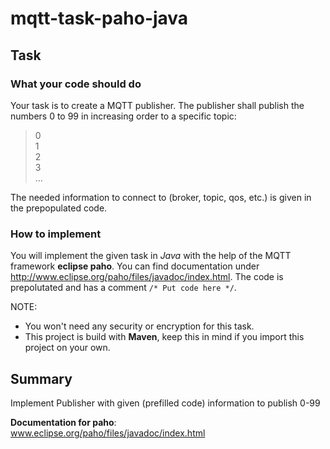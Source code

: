 # mqtt-task-paho-java
## Task

### What your code should do

Your task is to create a MQTT publisher. The publisher shall publish the numbers 0 to 99 in increasing order to a specific topic:  

> 0  
> 1  
> 2  
> 3  
> ...

The needed information to connect to (broker, topic, qos, etc.) is given in the prepopulated code.

### How to implement

You will implement the given task in *Java* with the help of the MQTT framework **eclipse paho**. You can find documentation under http://www.eclipse.org/paho/files/javadoc/index.html. The code is prepolutated and has a comment `/* Put code here */`.

NOTE:  

* You won't need any security or encryption for this task.
* This project is build with **Maven**, keep this in mind if you import this project on your own.

## Summary
Implement Publisher with given (prefilled code) information to publish 0-99

**Documentation for paho**:  
www.eclipse.org/paho/files/javadoc/index.html
